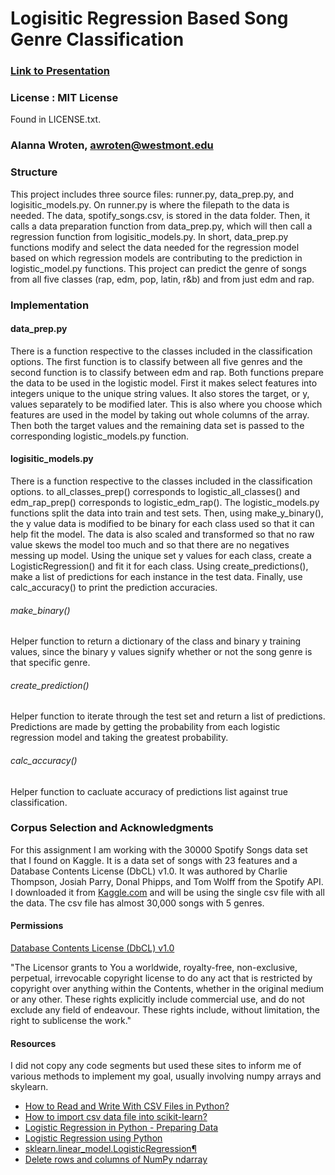 # Logisitic Regression Based Song Genre Classification

### [Link to Presentation](https://docs.google.com/presentation/d/1Uf5R8ULaxdBA8AckcTLqVd0WbE3RM_-HcaL8Xlz130A/edit?usp=sharing)

### License : MIT License
Found in LICENSE.txt.

### Alanna Wroten, awroten@westmont.edu

### Structure

This project includes three source files: runner.py, data_prep.py, and logisitic_models.py.
On runner.py is where the filepath to the data is needed. The data, spotify_songs.csv, is stored 
in the data folder. Then, it calls a data preparation function from data_prep.py, which will then call a regression function from logisitic_models.py.
In short, data_prep.py functions modify and select the data needed for the regression model 
based on which regression models are contributing to the prediction in logistic_model.py functions.
This project can predict the genre of songs from all five classes (rap, edm, pop, latin, r&b) and 
from just edm and rap.

### Implementation

#### data_prep.py
There is a function respective to the classes included in the classification options. 
The first function is to classify between all five genres and the second function 
is to classify between edm and rap. Both functions prepare the data to be used in the logistic model.
First it makes select features into integers unique to the unique string values. It also stores the 
target, or y, values separately to be modified later. This is also where you choose which
features are used in the model by taking out whole columns of the array. Then both the target values
and the remaining data set is passed to the corresponding logistic_models.py function.

#### logisitic_models.py
There is a function respective to the classes included in the classification options. to all_classes_prep()
corresponds to logistic_all_classes() and edm_rap_prep() corresponds to logistic_edm_rap(). The logistic_models.py
functions split the data into train and test sets. Then, using make_y_binary(), the y value data is 
modified to be binary for each class used so that it can help fit the model. The data is also scaled and
transformed so that no raw value skews the model too much and so that there are no negatives messing up 
model. Using the unique set y values for each class, create a LogisticRegression() and fit it for each class.
Using create_predictions(), make a list of predictions for each instance in the test data. Finally, use 
calc_accuracy() to print the prediction accuracies.

###### make_binary()
Helper function to return a dictionary of the class and binary y training values, since the binary y values 
signify whether or not the song genre is that specific genre.

###### create_prediction()
Helper function to iterate through the test set and return a list of predictions. Predictions are 
made by getting the probability from each logistic regression model and taking the greatest probability.

###### calc_accuracy()
Helper function to cacluate accuracy of predictions list against true classification.

### Corpus Selection and Acknowledgments

For this assignment I am working with the 30000 Spotify Songs data set that I found on Kaggle.
It is a data set of songs with 23 features and a Database Contents License (DbCL) v1.0. It was 
authored by  Charlie Thompson, Josiah Parry, Donal Phipps, and Tom Wolff from the Spotify API.
I downloaded it from [Kaggle.com](https://www.kaggle.com/datasets/joebeachcapital/30000-spotify-songs/data)
and will be using the single csv file with all the data. The csv file has almost 30,000 songs with 5 genres.

#### Permissions
[Database Contents License (DbCL) v1.0](https://opendatacommons.org/licenses/dbcl/1-0/)

"The Licensor grants to You a worldwide, royalty-free, non-exclusive, perpetual,
irrevocable copyright license to do any act that is restricted by copyright over 
anything within the Contents, whether in the original medium or any other. These 
rights explicitly include commercial use, and do not exclude any field of endeavour. 
These rights include, without limitation, the right to sublicense the work."
#### Resources

I did not copy any code segments but used these sites to inform me of various methods to 
implement my goal, usually involving numpy arrays and skylearn.
 * [How to Read and Write With CSV Files in Python?](https://www.analyticsvidhya.com/blog/2021/08/python-tutorial-working-with-csv-file-for-data-science/#h-steps-to-read-csv-files-in-python-using-csv-reader)
 * [How to import csv data file into scikit-learn?](https://stackoverflow.com/questions/11023411/how-to-import-csv-data-file-into-scikit-learn) 
 * [Logistic Regression in Python - Preparing Data](https://www.tutorialspoint.com/logistic_regression_in_python/logistic_regression_in_python_preparing_data.htm)
 * [Logistic Regression using Python](https://www.geeksforgeeks.org/ml-logistic-regression-using-python/)
 * [sklearn.linear_model.LogisticRegression¶](https://scikit-learn.org/stable/modules/generated/sklearn.linear_model.LogisticRegression.html)
 * [Delete rows and columns of NumPy ndarray](https://www.geeksforgeeks.org/delete-rows-and-columns-of-numpy-ndarray/)
